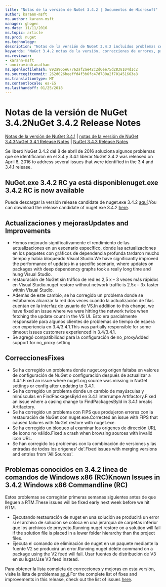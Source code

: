 ```yaml
---
title: "Notas de la versión de NuGet 3.4.2 | Documentos de Microsoft"
author: karann-msft
ms.author: karann-msft
manager: ghogen
ms.date: 11/11/2016
ms.topic: article
ms.prod: nuget
ms.technology: 
description: "Notas de la versión de NuGet 3.4.2 incluidos problemas conocidos, correcciones de errores, las funciones agregadas y dcr."
keywords: "NuGet 3.4.2 notas de la versión, correcciones de errores, problemas, conocidos agregan características, DCR"
ms.reviewer:
- karann-msft
- unniravindranathan
ms.openlocfilehash: 892a965e67762af2ae42c2d6ee75d2838104d1c2
ms.sourcegitcommit: 262d026beeffd4f3b6fc47d780a2f701451663a8
ms.translationtype: MT
ms.contentlocale: es-ES
ms.lasthandoff: 01/25/2018
---
```

# <a name="nuget-342-release-notes"></a><span data-ttu-id="eb8ac-104">Notas de la versión de NuGet 3.4.2</span><span class="sxs-lookup"><span data-stu-id="eb8ac-104">NuGet 3.4.2 Release Notes</span></span>

<span data-ttu-id="eb8ac-105">[Notas de la versión de NuGet 3.4.1](../release-notes/nuget-3.4.1.md) | [notas de la versión de NuGet 3.4.3](../release-notes/nuget-3.4.3.md)</span><span class="sxs-lookup"><span data-stu-id="eb8ac-105">[NuGet 3.4.1 Release Notes](../release-notes/nuget-3.4.1.md) | [NuGet 3.4.3 Release Notes](../release-notes/nuget-3.4.3.md)</span></span>

<span data-ttu-id="eb8ac-106">Se liberó NuGet 3.4.2 del 8 de abril de 2016 soluciona algunos problemas que se identificaron en el 3.4 y 3.4.1 liberar.</span><span class="sxs-lookup"><span data-stu-id="eb8ac-106">NuGet 3.4.2 was released on April 8, 2016 to address several issues that were identified in the 3.4 and 3.4.1 release.</span></span>

## <a name="nugetexe-342-rc-is-now-available"></a><span data-ttu-id="eb8ac-107">NuGet.exe 3.4.2 RC ya está disponible</span><span class="sxs-lookup"><span data-stu-id="eb8ac-107">nuget.exe 3.4.2 RC is now available</span></span>

<span data-ttu-id="eb8ac-108">Puede descargar la versión release candidate de nuget.exe 3.4.2 [aquí](https://dist.nuget.org/index.html).</span><span class="sxs-lookup"><span data-stu-id="eb8ac-108">You can download the release candidate of nuget.exe 3.4.2 [here](https://dist.nuget.org/index.html).</span></span>

## <a name="updates-and-improvements"></a><span data-ttu-id="eb8ac-109">Actualizaciones y mejoras</span><span class="sxs-lookup"><span data-stu-id="eb8ac-109">Updates and Improvements</span></span>

* <span data-ttu-id="eb8ac-110">Hemos mejorado significativamente el rendimiento de las actualizaciones en un escenario específico, donde las actualizaciones en los paquetes con gráficos de dependencia profunda tardaron mucho tiempo y había bloqueado Visual Studio.</span><span class="sxs-lookup"><span data-stu-id="eb8ac-110">We have significantly improved the performance of updates in a specific scenario, where updates on packages with deep dependency graphs took a really long time and hung Visual Studio.</span></span>
* <span data-ttu-id="eb8ac-111">restauración de NuGet sin tráfico de red es 2,5 x – 3 veces más rápidos en Visual Studio.</span><span class="sxs-lookup"><span data-stu-id="eb8ac-111">nuget restore without network traffic is 2.5x – 3x faster within Visual Studio.</span></span>
* <span data-ttu-id="eb8ac-112">Además de este cambio, se ha corregido un problema donde se estábamos alcanzar la red dos veces cuando la actualización de filas cuentan en la interfaz de usuario de VS.</span><span class="sxs-lookup"><span data-stu-id="eb8ac-112">In addition to this change, we have fixed an issue where we were hitting the network twice when fetching the update count in the VS UI.</span></span> <span data-ttu-id="eb8ac-113">Esto era parcialmente responsable para algunos clientes de problemas de tiempo de espera con experiencia en 3.4/3.4.1.</span><span class="sxs-lookup"><span data-stu-id="eb8ac-113">This was partially responsible for some timeout issues customers experienced in 3.4/3.4.1.</span></span>
* <span data-ttu-id="eb8ac-114">Se agregó compatibilidad para la configuración de no_proxy</span><span class="sxs-lookup"><span data-stu-id="eb8ac-114">Added support for no_proxy setting</span></span>

## <a name="fixes"></a><span data-ttu-id="eb8ac-115">Correcciones</span><span class="sxs-lookup"><span data-stu-id="eb8ac-115">Fixes</span></span>

* <span data-ttu-id="eb8ac-116">Se ha corregido un problema donde nuget.org origen faltaba en valores de configuración de NuGet o configuración después de actualizar a 3.4.1.</span><span class="sxs-lookup"><span data-stu-id="eb8ac-116">Fixed an issue where nuget.org source was missing in NuGet settings or config after updating to 3.4.1.</span></span>
* <span data-ttu-id="eb8ac-117">Se ha corregido un problema donde un cambio de mayúsculas y minúsculas en FindPackagesById en 3.4.1 interrumpe Artifactory.</span><span class="sxs-lookup"><span data-stu-id="eb8ac-117">Fixed an issue where a casing change to FindPackagesById in 3.4.1 breaks Artifactory.</span></span>
* <span data-ttu-id="eb8ac-118">Se ha corregido un problema con FIPS que produjeron errores con la restauración de NuGet con nuget.exe.</span><span class="sxs-lookup"><span data-stu-id="eb8ac-118">Corrected an issue with FIPS that caused failures with NuGet restore with nuget.exe.</span></span>
* <span data-ttu-id="eb8ac-119">Se ha corregido un bloqueo al examinar los orígenes de dirección URL de icono no válido.</span><span class="sxs-lookup"><span data-stu-id="eb8ac-119">Fixed a crash when browsing sources with invalid icon URL.</span></span>
* <span data-ttu-id="eb8ac-120">Se han corregido los problemas con la combinación de versiones y las entradas de todos los orígenes' de'.</span><span class="sxs-lookup"><span data-stu-id="eb8ac-120">Fixed issues with merging versions and entries from 'All Sources'.</span></span>

## <a name="known-issues-in-342-windows-x86-commandline-rc"></a><span data-ttu-id="eb8ac-121">Problemas conocidos en 3.4.2 línea de comandos de Windows x86 (RC)</span><span class="sxs-lookup"><span data-stu-id="eb8ac-121">Known Issues in 3.4.2 Windows x86 Commandline (RC)</span></span>

<span data-ttu-id="eb8ac-122">Estos problemas se corregirán primeras semanas siguientes antes de que lleguen a RTM.</span><span class="sxs-lookup"><span data-stu-id="eb8ac-122">These issues will be fixed early next week before we hit RTM.</span></span>

*  <span data-ttu-id="eb8ac-123">Ejecutando restauración de nuget en una solución se producirá un error si el archivo de solución se coloca en una jerarquía de carpetas inferior que los archivos de proyecto.</span><span class="sxs-lookup"><span data-stu-id="eb8ac-123">Running nuget restore on a solution will fail if the solution file is placed in a lower folder hierarchy than the project files.</span></span>
*  <span data-ttu-id="eb8ac-124">Ejecuta el comando de eliminación de nuget en un paquete mediante la fuente V2 se producirá un error.</span><span class="sxs-lookup"><span data-stu-id="eb8ac-124">Running nuget delete command on a package using the V2 feed will fail.</span></span> <span data-ttu-id="eb8ac-125">Usar fuentes de distribución de V3 en su lugar.</span><span class="sxs-lookup"><span data-stu-id="eb8ac-125">Use V3 feed instead.</span></span>


<span data-ttu-id="eb8ac-126">Para obtener la lista completa de correcciones y mejoras en esta versión, visite la lista de problemas [aquí](https://github.com/NuGet/Home/issues?utf8=%E2%9C%93&q=is%3Aissue+milestone%3A3.4.2++is%3Aclosed+).</span><span class="sxs-lookup"><span data-stu-id="eb8ac-126">For the complete list of fixes and improvements in this release, check out the list of issues [here](https://github.com/NuGet/Home/issues?utf8=%E2%9C%93&q=is%3Aissue+milestone%3A3.4.2++is%3Aclosed+).</span></span>